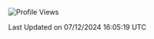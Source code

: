 <!--START_SECTION:waka-->
![Profile Views](http://img.shields.io/badge/Profile%20Views-3-blue)


 Last Updated on 07/12/2024 16:05:19 UTC
<!--END_SECTION:waka-->